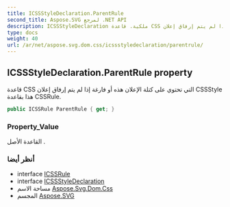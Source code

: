 ```yaml
---
title: ICSSStyleDeclaration.ParentRule
second_title: Aspose.SVG لمرجع .NET API
description: ICSSStyleDeclaration ملكية. قاعدة CSS التي تحتوي على كتلة الإعلان هذه أو فارغة إذا لم يتم إرفاق إعلان CSSStyle هذا بقاعدة CSSRule.
type: docs
weight: 40
url: /ar/net/aspose.svg.dom.css/icssstyledeclaration/parentrule/
---
```

## ICSSStyleDeclaration.ParentRule property

قاعدة CSS التي تحتوي على كتلة الإعلان هذه أو فارغة إذا لم يتم إرفاق إعلان CSSStyle هذا بقاعدة CSSRule.

```csharp
public ICSSRule ParentRule { get; }
```

### Property_Value

القاعدة الأصل .

### أنظر أيضا

* interface [ICSSRule](../../icssrule/)
* interface [ICSSStyleDeclaration](../)
* مساحة الاسم [Aspose.Svg.Dom.Css](../../icssstyledeclaration/)
* المجسم [Aspose.SVG](../../../)


